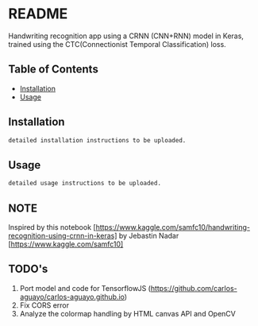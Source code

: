 # README

Handwriting recognition app using a CRNN (CNN+RNN) model in Keras, trained using the CTC(Connectionist Temporal Classification) loss.


## Table of Contents

- [Installation](#installation)
- [Usage](#usage)


## Installation

```sh
detailed installation instructions to be uploaded.
```


## Usage

```sh
detailed usage instructions to be uploaded.
```
## NOTE

Inspired by this notebook [https://www.kaggle.com/samfc10/handwriting-recognition-using-crnn-in-keras] by Jebastin Nadar [https://www.kaggle.com/samfc10]

## TODO's

1. Port model and code for TensorflowJS (https://github.com/carlos-aguayo/carlos-aguayo.github.io)
2. Fix CORS error
3. Analyze the colormap handling by HTML canvas API and OpenCV